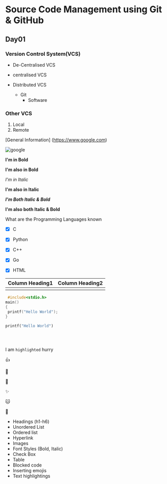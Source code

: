 # Source Code Management using Git & GitHub

## Day01

### Version Control System(VCS)

- De-Centralised VCS
-  centralised VCS

- Distributed VCS
  - Git
    -  Software

### Other VCS

1. Local
2. Remote





[General Information] (https://www.google.com)

![google](https://www.google.com/images/branding/googlelogo/1x/googlelogo_color_272x92dp.png)

**I'm in Bold**

__I'm also in Bold__

*I'm in Italic*

__I'm  also in Italic__

***I'm Both Italic & Bold***

____I'm also both Italic & Bold____

What are the Programming Languages known

- [x] C

- [x] Python

- [x] C++

- [x] Go

- [x] HTML

| Column Heading1 | Column Heading2 |
| --------------- | --------------- |
|                 |                 |

```C
 #include<stdio.h>
main()
{
 printf("Hello World");
}
```

```python
printf("Hello World")


 


```

I am `highlighted` hurry

:+1:

:camel:

:rocket:

:sparkles:

:cat:

:dog:

- Headings (h1-h6)
- Unordered List
- Ordered list
- Hyperlink
- Images
- Font Styles (Bold, Italic)
- Check Box
- Table
- Blocked code
- Inserting emojis
- Text highlightings

